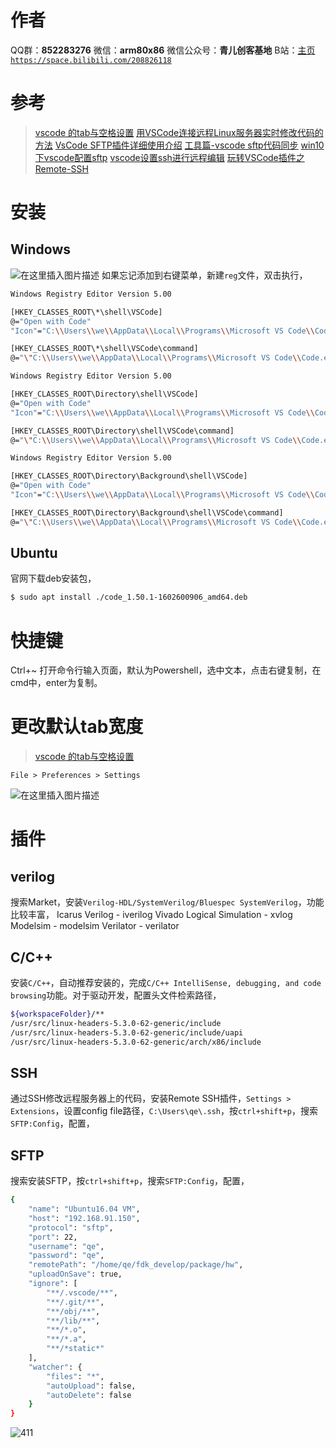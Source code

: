 ﻿# 作者
QQ群：**852283276**
微信：**arm80x86**
微信公众号：**青儿创客基地**
B站：[主页 `https://space.bilibili.com/208826118`](https://space.bilibili.com/208826118)

# 参考
> [vscode 的tab与空格设置](https://www.cnblogs.com/xuanmanstein/p/9181592.html)
> [用VSCode连接远程Linux服务器实时修改代码的方法](https://www.cnblogs.com/zbzhm3728/articles/13710964.html)
> [VsCode SFTP插件详细使用介绍](https://blog.csdn.net/iamlujingtao/article/details/102501845)
> [工具篇-vscode sftp代码同步](https://zhuanlan.zhihu.com/p/73218983)
> [win10下vscode配置sftp](https://www.cnblogs.com/raind/p/8975978.html)
> [vscode设置ssh进行远程编辑](https://blog.csdn.net/sqlquan/article/details/111918019)
> [玩转VSCode插件之Remote-SSH](https://www.cnblogs.com/liyufeia/p/11405779.html)

# 安装
## Windows
![在这里插入图片描述](https://img-blog.csdnimg.cn/20190223223004221.PNG?x-oss-process=image/watermark,type_ZmFuZ3poZW5naGVpdGk,shadow_10,text_aHR0cHM6Ly9ibG9nLmNzZG4ubmV0L1podV9aaHVfMjAwOQ==,size_16,color_FFFFFF,t_70)
如果忘记添加到右键菜单，新建`reg`文件，双击执行，
```bash
Windows Registry Editor Version 5.00

[HKEY_CLASSES_ROOT\*\shell\VSCode]
@="Open with Code"
"Icon"="C:\\Users\\we\\AppData\\Local\\Programs\\Microsoft VS Code\\Code.exe"

[HKEY_CLASSES_ROOT\*\shell\VSCode\command]
@="\"C:\\Users\\we\\AppData\\Local\\Programs\\Microsoft VS Code\\Code.exe\" \"%1\""

Windows Registry Editor Version 5.00

[HKEY_CLASSES_ROOT\Directory\shell\VSCode]
@="Open with Code"
"Icon"="C:\\Users\\we\\AppData\\Local\\Programs\\Microsoft VS Code\\Code.exe"

[HKEY_CLASSES_ROOT\Directory\shell\VSCode\command]
@="\"C:\\Users\\we\\AppData\\Local\\Programs\\Microsoft VS Code\\Code.exe\" \"%V\""

Windows Registry Editor Version 5.00

[HKEY_CLASSES_ROOT\Directory\Background\shell\VSCode]
@="Open with Code"
"Icon"="C:\\Users\\we\\AppData\\Local\\Programs\\Microsoft VS Code\\Code.exe"

[HKEY_CLASSES_ROOT\Directory\Background\shell\VSCode\command]
@="\"C:\\Users\\we\\AppData\\Local\\Programs\\Microsoft VS Code\\Code.exe\" \"%V\""
```

## Ubuntu
官网下载deb安装包，
```bash
$ sudo apt install ./code_1.50.1-1602600906_amd64.deb
```

# 快捷键
Ctrl+~ 打开命令行输入页面，默认为Powershell，选中文本，点击右键复制，在cmd中，enter为复制。

# 更改默认tab宽度
> [vscode 的tab与空格设置](https://www.cnblogs.com/xuanmanstein/p/9181592.html)

```shell
File > Preferences > Settings
```
![在这里插入图片描述](https://img-blog.csdnimg.cn/20190227212157955.png?x-oss-process=image/watermark,type_ZmFuZ3poZW5naGVpdGk,shadow_10,text_aHR0cHM6Ly9ibG9nLmNzZG4ubmV0L1podV9aaHVfMjAwOQ==,size_16,color_FFFFFF,t_70)
# 插件
## verilog
搜索Market，安装`Verilog-HDL/SystemVerilog/Bluespec SystemVerilog`，功能比较丰富，
Icarus Verilog - iverilog
Vivado Logical Simulation - xvlog
Modelsim - modelsim
Verilator - verilator

## C/C++
安装`C/C++`，自动推荐安装的，完成`C/C++ IntelliSense, debugging, and code browsing`功能。对于驱动开发，配置头文件检索路径，
```bash
${workspaceFolder}/**
/usr/src/linux-headers-5.3.0-62-generic/include
/usr/src/linux-headers-5.3.0-62-generic/include/uapi
/usr/src/linux-headers-5.3.0-62-generic/arch/x86/include
```

## SSH
通过SSH修改远程服务器上的代码，安装Remote SSH插件，`Settings > Extensions`，设置config file路径，`C:\Users\qe\.ssh`，按`ctrl+shift+p`，搜索`SFTP:Config`，配置，

## SFTP
搜索安装SFTP，按`ctrl+shift+p`，搜索`SFTP:Config`，配置，
```bash
{
    "name": "Ubuntu16.04 VM",
    "host": "192.168.91.150",
    "protocol": "sftp",
    "port": 22,
    "username": "qe",
    "password": "qe",
    "remotePath": "/home/qe/fdk_develop/package/hw",
    "uploadOnSave": true,
    "ignore": [
        "**/.vscode/**",
        "**/.git/**",
        "**/obj/**",
        "**/lib/**",
        "**/*.o",
        "**/*.a",
        "**/*static*"
    ],
    "watcher": {
        "files": "*",
        "autoUpload": false,
        "autoDelete": false
    }
}
```
![411](https://img-blog.csdnimg.cn/20210526171922854.png?x-oss-process=image/watermark,type_ZmFuZ3poZW5naGVpdGk,shadow_10,text_aHR0cHM6Ly9ibG9nLmNzZG4ubmV0L1podV9aaHVfMjAwOQ==,size_16,color_FFFFFF,t_70)


